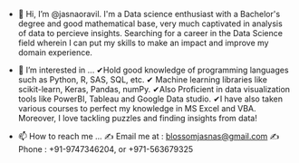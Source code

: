 - 👋 Hi, I’m @jasnaoravil. I'm a Data science enthusiast with a Bachelor's degree and good mathematical base,
 very much captivated in analysis of data to percieve insights.
Searching for a career in the Data Science field wherein I can put my skills to make an impact and improve my domain experience.

- 👀 I’m interested in ...
✔Hold good knowledge of programming languages such as Python, R, SAS, SQL, etc.
✔ Machine learning libraries like scikit-learn, Keras, Pandas, numPy.
✔Also Proficient in data visualization tools like PowerBI, Tableau and Google Data studio. 
✔I have also taken various courses to perfect my knowledge in MS Excel and VBA.
Moreover, I love tackling puzzles and finding insights from data!

- 📫 How to reach me ...
 ✍️ Email me at : blossomjasnas@gmail.com
 ✍️ Phone : +91-9747346204, or +971-563679325
